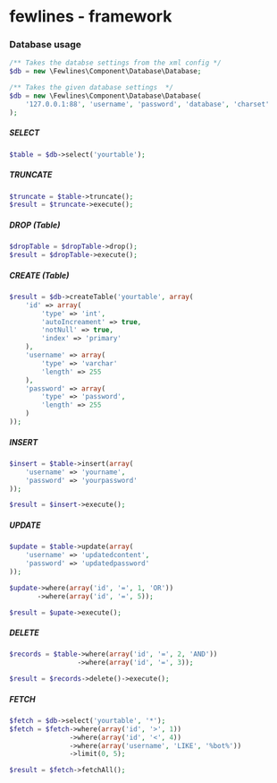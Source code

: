 # fewlines - framework

### Database usage
```php
/** Takes the databse settings from the xml config */
$db = new \Fewlines\Component\Database\Database;

/** Takes the given database settings  */
$db = new \Fewlines\Component\Database\Database(
	'127.0.0.1:88', 'username', 'password', 'database', 'charset'
);
```

##### SELECT 
```php
$table = $db->select('yourtable');
```

##### TRUNCATE
```php
$truncate = $table->truncate();
$result = $truncate->execute();
```

##### DROP (Table)
```php
$dropTable = $dropTable->drop();
$result = $dropTable->execute();
```

##### CREATE (Table)
```php
$result = $db->createTable('yourtable', array(
	'id' => array(
		'type' => 'int',
		'autoIncreament' => true,
		'notNull' => true,
		'index' => 'primary'
	),
	'username' => array(
		'type' => 'varchar'
		'length' => 255
	),
	'password' => array(
		'type' => 'password',
		'length' => 255
	)
));
```

##### INSERT
```php
$insert = $table->insert(array(
	'username' => 'yourname', 
	'password' => 'yourpassword'
));

$result = $insert->execute();
```

##### UPDATE
```php
$update = $table->update(array(
	'username' => 'updatedcontent', 
	'password' => 'updatedpassword'
));

$update->where(array('id', '=', 1, 'OR'))
       ->where(array('id', '=', 5));

$result = $upate->execute();
```

##### DELETE
```php
$records = $table->where(array('id', '=', 2, 'AND'))
                 ->where(array('id', '=', 3));

$result = $records->delete()->execute();
```

##### FETCH
```php
$fetch = $db->select('yourtable', '*');
$fetch = $fetch->where(array('id', '>', 1))
               ->where(array('id', '<', 4))
               ->where(array('username', 'LIKE', '%bot%'))
               ->limit(0, 5);

$result = $fetch->fetchAll();
```
